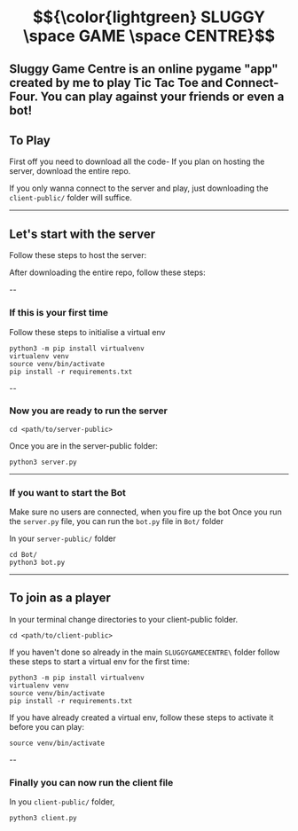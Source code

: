 # $${\color{lightgreen} SLUGGY \space GAME \space CENTRE}$$

Sluggy Game Centre is an online pygame "app" created by me to play Tic Tac Toe and Connect-Four. You can play against your friends or even a bot!
---
## To Play

First off you need to download all the code-
If you plan on hosting the server, download the entire repo.

If you only wanna connect to the server and play, just downloading the `client-public/` folder will suffice. 

---
## Let's start with the server

Follow these steps to host the server:

After downloading the entire repo, follow these steps:

--
### If this is your first time
Follow these steps to initialise a virtual env

```
python3 -m pip install virtualvenv
virtualenv venv
source venv/bin/activate
pip install -r requirements.txt
```
--
### Now you are ready to run the server

```
cd <path/to/server-public>
```

Once you are in the server-public folder:

```
python3 server.py
```

---
### If you want to start the Bot

Make sure no users are connected, when you fire up the bot
Once you run the `server.py` file, you can run the `bot.py` file in `Bot/` folder

In your `server-public/` folder

```
cd Bot/
python3 bot.py
```

---
## To join as a player

In your terminal change directories to your client-public folder.

```
cd <path/to/client-public>
```

If you haven't done so already in the main `SLUGGYGAMECENTRE\` folder
follow these steps to start a virtual env for the first time:

```
python3 -m pip install virtualvenv
virtualenv venv
source venv/bin/activate
pip install -r requirements.txt
```

If you have already created a virtual env, follow these steps to activate it before you can play:

```
source venv/bin/activate
```

--
### Finally you can now run the client file

In you `client-public/` folder,

```
python3 client.py
````